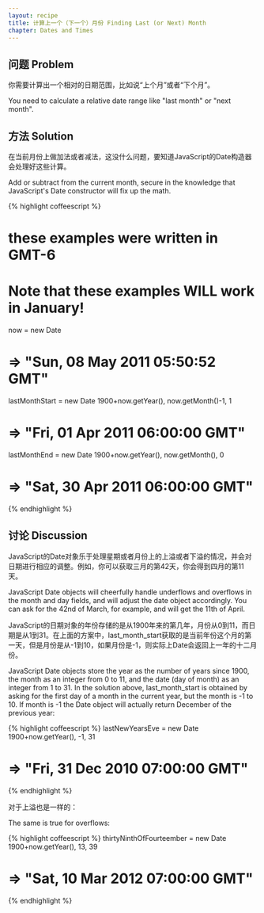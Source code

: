 ```yaml
---
layout: recipe
title: 计算上一个（下一个）月份 Finding Last (or Next) Month
chapter: Dates and Times
---
```

## 问题 Problem

你需要计算出一个相对的日期范围，比如说“上个月”或者“下个月”。

You need to calculate a relative date range like "last month" or "next month".

## 方法 Solution

在当前月份上做加法或者减法，这没什么问题，要知道JavaScript的Date构造器会处理好这些计算。

Add or subtract from the current month, secure in the knowledge that JavaScript's Date constructor will fix up the math.

{% highlight coffeescript %}
# these examples were written in GMT-6
# Note that these examples WILL work in January!
now = new Date
# => "Sun, 08 May 2011 05:50:52 GMT"

lastMonthStart = new Date 1900+now.getYear(), now.getMonth()-1, 1
# => "Fri, 01 Apr 2011 06:00:00 GMT"

lastMonthEnd = new Date 1900+now.getYear(), now.getMonth(), 0
# => "Sat, 30 Apr 2011 06:00:00 GMT"
{% endhighlight %}

## 讨论 Discussion

JavaScript的Date对象乐于处理星期或者月份上的上溢或者下溢的情况，并会对日期进行相应的调整。例如，你可以获取三月的第42天，你会得到四月的第11天。

JavaScript Date objects will cheerfully handle underflows and overflows in the month and day fields, and will adjust the date object accordingly. You can ask for the 42nd of March, for example, and will get the 11th of April.

JavaScript的日期对象的年份存储的是从1900年来的第几年，月份从0到11，而日期是从1到31。在上面的方案中，last_month_start获取的是当前年份这个月的第一天，但是月份是从-1到10，如果月份是-1，则实际上Date会返回上一年的十二月份。

JavaScript Date objects store the year as the number of years since 1900, the month as an integer from 0 to 11, and the date (day of month) as an integer from 1 to 31. In the solution above, last_month_start is obtained by asking for the first day of a month in the current year, but the month is -1 to 10. If month is -1 the Date object will actually return December of the previous year:

{% highlight coffeescript %}
lastNewYearsEve = new Date 1900+now.getYear(), -1, 31
# => "Fri, 31 Dec 2010 07:00:00 GMT"
{% endhighlight %}

对于上溢也是一样的：

The same is true for overflows:

{% highlight coffeescript %}
thirtyNinthOfFourteember = new Date 1900+now.getYear(), 13, 39
# => "Sat, 10 Mar 2012 07:00:00 GMT"
{% endhighlight %}
